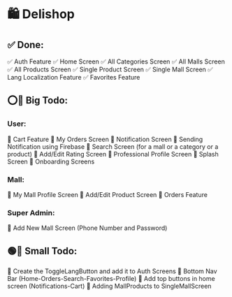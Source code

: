 # 🛍️ Delishop


## ✅ Done: 
✅ Auth Feature
✅ Home Screen
✅ All Categories Screen
✅ All Malls Screen
✅ All Products Screen
✅ Single Product Screen
✅ Single Mall Screen
✅ Lang Localization Feature
✅ Favorites Feature


## ⭕🔳 Big Todo:
### User:
🔳 Cart Feature
🔳 My Orders Screen
🔳 Notification Screen
🔳 Sending Notification using Firebase
🔳 Search Screen (for a mall or a category or a product)
🔳 Add/Edit Rating Screen
🔳 Professional Profile Screen
🔳 Splash Screen
🔳 Onboarding Screens
### Mall:
🔳 My Mall Profile Screen
🔳 Add/Edit Product Screen
🔳 Orders Feature
### Super Admin:
🔳 Add New Mall Screen (Phone Number and Password)


## 🟢🔳 Small Todo: 
🔳 Create the ToggleLangButton and add it to Auth Screens
🔳 Bottom Nav Bar (Home-Orders-Search-Favorites-Profile)
🔳 Add top buttons in home screen (Notifications-Cart)
🔳 Adding MallProducts to SingleMallScreen
